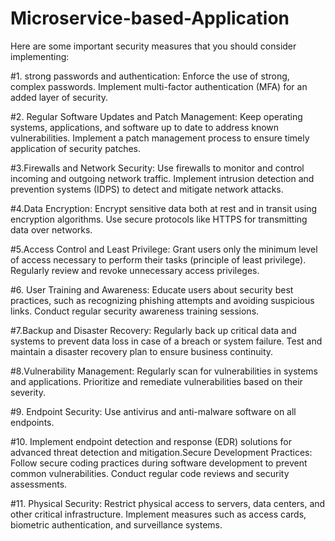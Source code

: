 # Microservice-based-Application
Here are some important security measures that you should consider implementing:

#1. strong passwords and authentication:
Enforce the use of strong, complex passwords.
Implement multi-factor authentication (MFA) for an added layer of security.

#2. Regular Software Updates and Patch Management:
Keep operating systems, applications, and software up to date to address known vulnerabilities.
Implement a patch management process to ensure timely application of security patches.

#3.Firewalls and Network Security:
Use firewalls to monitor and control incoming and outgoing network traffic.
Implement intrusion detection and prevention systems (IDPS) to detect and mitigate network attacks.

#4.Data Encryption:
Encrypt sensitive data both at rest and in transit using encryption algorithms.
Use secure protocols like HTTPS for transmitting data over networks.

#5.Access Control and Least Privilege:
Grant users only the minimum level of access necessary to perform their tasks (principle of least privilege).
Regularly review and revoke unnecessary access privileges.

#6. User Training and Awareness:
Educate users about security best practices, such as recognizing phishing attempts and avoiding suspicious links.
Conduct regular security awareness training sessions.

#7.Backup and Disaster Recovery:
Regularly back up critical data and systems to prevent data loss in case of a breach or system failure.
Test and maintain a disaster recovery plan to ensure business continuity.

#8.Vulnerability Management:
 Regularly scan for vulnerabilities in systems and applications.
Prioritize and remediate vulnerabilities based on their severity.

#9. Endpoint Security:
Use antivirus and anti-malware software on all endpoints.

#10. Implement endpoint detection and response (EDR) solutions for advanced threat detection and mitigation.Secure Development Practices:
Follow secure coding practices during software development to prevent common vulnerabilities.
Conduct regular code reviews and security assessments.

#11. Physical Security:
Restrict physical access to servers, data centers, and other critical infrastructure.
Implement measures such as access cards, biometric authentication, and surveillance systems.
